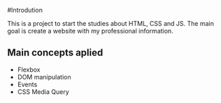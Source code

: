 #Introdution

This is a project to start the studies about HTML, CSS and JS.
The main goal is create a website with my professional information.

## Main concepts aplied

- Flexbox
- DOM manipulation
- Events
- CSS Media Query
